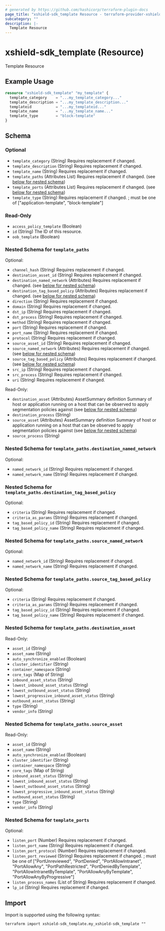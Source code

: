 ```yaml
---
# generated by https://github.com/hashicorp/terraform-plugin-docs
page_title: "xshield-sdk_template Resource - terraform-provider-xshield-sdk"
subcategory: ""
description: |-
  Template Resource
---
```


# xshield-sdk_template (Resource)

Template Resource

## Example Usage

```terraform
resource "xshield-sdk_template" "my_template" {
  template_category    = "...my_template_category..."
  template_description = "...my_template_description..."
  templateid           = "...my_templateid..."
  template_name        = "...my_template_name..."
  template_type        = "block-template"
}
```

<!-- schema generated by tfplugindocs -->
## Schema

### Optional

- `template_category` (String) Requires replacement if changed.
- `template_description` (String) Requires replacement if changed.
- `template_name` (String) Requires replacement if changed.
- `template_paths` (Attributes List) Requires replacement if changed. (see [below for nested schema](#nestedatt--template_paths))
- `template_ports` (Attributes List) Requires replacement if changed. (see [below for nested schema](#nestedatt--template_ports))
- `template_type` (String) Requires replacement if changed. ; must be one of ["application-template", "block-template"]

### Read-Only

- `access_policy_template` (Boolean)
- `id` (String) The ID of this resource.
- `oob_template` (Boolean)

<a id="nestedatt--template_paths"></a>
### Nested Schema for `template_paths`

Optional:

- `channel_hash` (String) Requires replacement if changed.
- `destination_asset_id` (String) Requires replacement if changed.
- `destination_named_network` (Attributes) Requires replacement if changed. (see [below for nested schema](#nestedatt--template_paths--destination_named_network))
- `destination_tag_based_policy` (Attributes) Requires replacement if changed. (see [below for nested schema](#nestedatt--template_paths--destination_tag_based_policy))
- `direction` (String) Requires replacement if changed.
- `domain` (String) Requires replacement if changed.
- `dst_ip` (String) Requires replacement if changed.
- `dst_process` (String) Requires replacement if changed.
- `method` (String) Requires replacement if changed.
- `port` (String) Requires replacement if changed.
- `port_name` (String) Requires replacement if changed.
- `protocol` (String) Requires replacement if changed.
- `source_asset_id` (String) Requires replacement if changed.
- `source_named_network` (Attributes) Requires replacement if changed. (see [below for nested schema](#nestedatt--template_paths--source_named_network))
- `source_tag_based_policy` (Attributes) Requires replacement if changed. (see [below for nested schema](#nestedatt--template_paths--source_tag_based_policy))
- `src_ip` (String) Requires replacement if changed.
- `src_process` (String) Requires replacement if changed.
- `uri` (String) Requires replacement if changed.

Read-Only:

- `destination_asset` (Attributes) AssetSummary definition Summary of host or application running on a host that can be observed to apply segmentation policies against (see [below for nested schema](#nestedatt--template_paths--destination_asset))
- `destination_process` (String)
- `source_asset` (Attributes) AssetSummary definition Summary of host or application running on a host that can be observed to apply segmentation policies against (see [below for nested schema](#nestedatt--template_paths--source_asset))
- `source_process` (String)

<a id="nestedatt--template_paths--destination_named_network"></a>
### Nested Schema for `template_paths.destination_named_network`

Optional:

- `named_network_id` (String) Requires replacement if changed.
- `named_network_name` (String) Requires replacement if changed.


<a id="nestedatt--template_paths--destination_tag_based_policy"></a>
### Nested Schema for `template_paths.destination_tag_based_policy`

Optional:

- `criteria` (String) Requires replacement if changed.
- `criteria_as_params` (String) Requires replacement if changed.
- `tag_based_policy_id` (String) Requires replacement if changed.
- `tag_based_policy_name` (String) Requires replacement if changed.


<a id="nestedatt--template_paths--source_named_network"></a>
### Nested Schema for `template_paths.source_named_network`

Optional:

- `named_network_id` (String) Requires replacement if changed.
- `named_network_name` (String) Requires replacement if changed.


<a id="nestedatt--template_paths--source_tag_based_policy"></a>
### Nested Schema for `template_paths.source_tag_based_policy`

Optional:

- `criteria` (String) Requires replacement if changed.
- `criteria_as_params` (String) Requires replacement if changed.
- `tag_based_policy_id` (String) Requires replacement if changed.
- `tag_based_policy_name` (String) Requires replacement if changed.


<a id="nestedatt--template_paths--destination_asset"></a>
### Nested Schema for `template_paths.destination_asset`

Read-Only:

- `asset_id` (String)
- `asset_name` (String)
- `auto_synchronize_enabled` (Boolean)
- `cluster_identifier` (String)
- `container_namespace` (String)
- `core_tags` (Map of String)
- `inbound_asset_status` (String)
- `lowest_inbound_asset_status` (String)
- `lowest_outbound_asset_status` (String)
- `lowest_progressive_inbound_asset_status` (String)
- `outbound_asset_status` (String)
- `type` (String)
- `vendor_info` (String)


<a id="nestedatt--template_paths--source_asset"></a>
### Nested Schema for `template_paths.source_asset`

Read-Only:

- `asset_id` (String)
- `asset_name` (String)
- `auto_synchronize_enabled` (Boolean)
- `cluster_identifier` (String)
- `container_namespace` (String)
- `core_tags` (Map of String)
- `inbound_asset_status` (String)
- `lowest_inbound_asset_status` (String)
- `lowest_outbound_asset_status` (String)
- `lowest_progressive_inbound_asset_status` (String)
- `outbound_asset_status` (String)
- `type` (String)
- `vendor_info` (String)



<a id="nestedatt--template_ports"></a>
### Nested Schema for `template_ports`

Optional:

- `listen_port` (Number) Requires replacement if changed.
- `listen_port_name` (String) Requires replacement if changed.
- `listen_port_protocol` (Number) Requires replacement if changed.
- `listen_port_reviewed` (String) Requires replacement if changed. ; must be one of ["PortUnreviewed", "PortDenied", "PortAllowIntranet", "PortAllowAny", "PortPathRestricted", "PortDeniedByTemplate", "PortAllowIntranetByTemplate", "PortAllowAnyByTemplate", "PortAllowAnyByProgressive"]
- `listen_process_names` (List of String) Requires replacement if changed.
- `lp_id` (String) Requires replacement if changed.

## Import

Import is supported using the following syntax:

```shell
terraform import xshield-sdk_template.my_xshield-sdk_template ""
```
